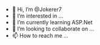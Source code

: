- 👋 Hi, I’m @Jokerer7
- 👀 I’m interested in ...
- 🌱 I’m currently learning ASP.Net
- 💞️ I’m looking to collaborate on ...
- 📫 How to reach me ...

<!---
Jokerer7/Jokerer7 is a ✨ special ✨ repository because its `README.md` (this file) appears on your GitHub profile.
You can click the Preview link to take a look at your changes.
--->

